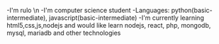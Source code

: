 
-I'm rulo \n
-I'm computer science student
-Languages: python(basic-intermediate), javascript(basic-intermediate)
-I'm currently learning html5,css,js,nodejs  and would like learn nodejs, react, php, mongodb, mysql, mariadb and other technologies

